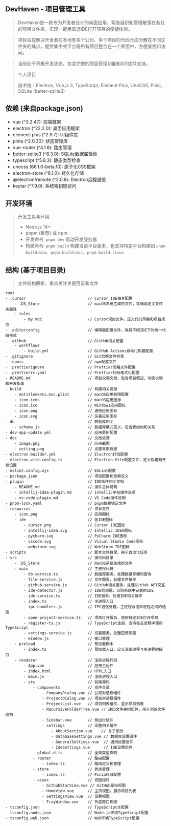 ## DevHaven - 项目管理工具

> DevHaven是一款专为开发者设计的桌面应用，帮助组织和管理散落在各处的项目文件夹，实现一键用首选IDE打开项目的便捷体验。

> 项目旨在解决开发者在本地有多个公司、多个项目的代码仓库分散在不同文件夹的痛点，提供集中式平台将所有项目整合在一个界面中，方便查找和访问。

> 当前处于积极开发状态，包含完整的项目管理功能和IDE插件支持。

> 个人项目

> 技术栈：Electron, Vue.js 3, TypeScript, Element Plus, UnoCSS, Pinia, SQLite (better-sqlite3)



## 依赖 (来自package.json)

* vue (^3.2.47): 前端框架
* electron (^22.2.0): 桌面应用框架
* element-plus (^2.9.7): UI组件库
* pinia (^2.0.30): 状态管理库
* vue-router (^4.1.6): 路由管理
* better-sqlite3 (^8.3.0): SQLite数据库驱动
* typescript (^5.8.3): 静态类型检查
* unocss (66.1.0-beta.10): 原子化CSS框架
* electron-store (^8.1.0): 持久化存储
* @electron/remote (^2.0.9): Electron远程通信
* keytar (^7.9.0): 系统密钥链访问


## 开发环境

> 开发工具与环境
> - Node.js 14+
> - pnpm (推荐) 或 npm
> - 开发命令: `pnpm dev` 启动开发服务器
> - 构建命令: `pnpm build` 构建当前平台版本，也支持特定平台构建如 `pnpm build:win`、`pnpm build:mac`、`pnpm build:linux`


## 结构 (基于项目目录)

> 文件结构解析，重点关注关键目录和文件

```
root
- .cursor                           // Cursor IDE相关配置
    - .DS_Store                     // macOS系统生成的文件，存储自定义文件夹属性
    - rules
        - my.mdc                    // Cursor规则文件，定义代码风格和项目规范
- .editorconfig                     // 编辑器配置文件，保持不同IDE下的统一代码格式
- .github                           // GitHub相关配置
    - workflows
        - build.yml                 // GitHub Actions自动化构建配置
- .gitignore                        // Git忽略文件列表
- .npmrc                            // npm配置文件
- .prettierignore                   // Prettier忽略文件配置
- .prettierrc.yaml                  // Prettier代码格式化配置
- README.md                         // 项目说明文档，包含项目概述、功能说明和开发指南
- build                             // 构建相关资源
    - entitlements.mac.plist        // macOS应用权限配置
    - icon.icns                     // macOS应用图标
    - icon.ico                      // Windows应用图标
    - icon.png                      // 通用应用图标
    - icon.svg                      // 矢量应用图标
- db                                // 数据库相关
    - schema.js                     // 数据库模式定义，包含表结构和关系
- dev-app-update.yml                // 应用更新配置
- doc                               // 文档资源
    - image.png                     // 应用截图
    - setting.png                   // 设置界面截图
- electron-builder.yml              // Electron打包配置
- electron.vite.config.ts           // Electron-Vite配置文件，定义构建和开发设置
- eslint.config.mjs                 // ESLint配置
- package.json                      // 项目配置和依赖定义
- plugin                            // IDE插件相关文档
    - README.md                     // 插件总体说明
    - intellij-idea-plugin.md       // IntelliJ平台插件说明
    - vs-code-plugin.md             // VS Code插件说明
- pnpm-lock.yaml                    // pnpm依赖锁定文件
- resources                         // 资源文件
    - icon.png                      // 应用图标
    - ide                           // 各IDE图标
        - cursor.png                // Cursor IDE图标
        - intellij-idea.svg         // IntelliJ IDEA图标
        - pycharm.svg               // PyCharm IDE图标
        - vscode.svg                // Visual Studio Code图标
        - webstorm.svg              // WebStorm IDE图标
- scripts                           // 脚本文件目录，用于自动化任务
- src                               // 源代码目录
    - .DS_Store                     // macOS系统生成的文件
    - main                          // 主进程代码
        - db-service.ts             // 数据库服务，处理数据存储和查询
        - file-service.js           // 文件服务，处理文件操作
        - github-service.js         // GitHub相关服务，处理GitHub API交互
        - ide-detector.js           // IDE检测器，识别系统中安装的IDE
        - ide-service.ts            // IDE服务，处理IDE相关操作
        - index.ts                  // 主进程入口
        - ipc-handlers.js           // IPC通信处理，主进程与渲染进程之间的通信
        - open-project-service.ts   // 项目打开服务，使用特定IDE打开项目
        - register-ts.js            // TypeScript注册，支持在主进程中使用TypeScript
        - settings-service.js       // 设置服务，处理应用配置
        - window.js                 // 窗口管理
    - preload                       // 预加载脚本
        - index.ts                  // 预加载入口，定义渲染进程与主进程的接口
    - renderer                      // 渲染进程代码
        - App.vue                   // 应用主组件
        - index.html                // HTML入口
        - main.js                   // 渲染进程入口
        - src                       // 前端源码
            - components            // 组件目录
                - CompanyDialog.vue // 公司对话框组件
                - ProjectDialog.vue // 项目对话框组件
                - ProjectList.vue   // 项目列表组件，显示项目列表
                - RecursiveFolderTree.vue // 递归文件夹树组件，用于浏览文件结构
                - Sidebar.vue       // 侧边栏组件
                - settings          // 设置相关组件
                    - AboutSection.vue    // 关于部分
                    - DatabaseSettings.vue // 数据库设置组件
                    - GeneralSettings.vue  // 通用设置组件
                    - IdeSettings.vue      // IDE设置组件
            - global.d.ts           // 全局类型声明
            - router                // 路由配置
                - index.ts          // 路由定义和管理
            - store                 // 状态管理
                - index.ts          // Pinia存储配置
            - views                 // 视图组件
                - GithubStarView.vue // GitHub星标视图
                - HomeView.vue      // 主页视图，展示项目列表
                - SettingsView.vue  // 设置视图
                - TrayWindow.vue    // 托盘窗口视图
- tsconfig.json                     // TypeScript主配置
- tsconfig.node.json                // Node.js环境TypeScript配置
- tsconfig.web.json                 // Web环境TypeScript配置
```
